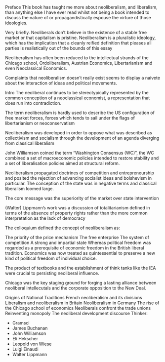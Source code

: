Preface
This book has taught me more about neoliberalism, and liberalism, than anything else I have ever read whilst not being a book intended to discuss the nature of or propagandistically espouse the virture of those ideologies.

Very briefly. Neoliberals don’t believe in the existence of a stable free market or that capitalism is pristine. Neoliberalism is a pluralistic ideology, which has the implication that a cleanly reified definition that pleases all parties is realistically out of the bounds of this essay

Neoliberalism has often been reduced to the intellectual strands of the Chicago school, Ordoliberalism, Austrian Economics, Libertarianism and even Neoclassical Economics.

Complaints that neoliberalism doesn’t really exist seems to display a naivete about the interaction of ideas and political movements.

Intro
The neoliberal continues to be stereotypically represented by the common conception of a neoclassical economist, a representation that does run into contradiction.

The term neoliberalism is hardly used to describe the US configuration of free market forces, forces which tends to sail under the flags of libertarianism or neoconservatism

Neoliberalism was developed in order to oppose what was described as collectivism and socialism through the development of an agenda diverging from classical liberalism

John Williamson coined the term “Washington Consensus (WC)”, the WC combined a set of macroeconomic policies intended to restore stability and a set of liberalisation policies aimed at structural reform.

Neoliberalism propagated doctrines of competition and entrepreneurship and posited the rejection of advancing
socialist ideas and bolshevism in particular. The conception of the state was in negative terms and classical liberalism loomed large.

The core message was the superiority of the market over state intervention

(Walter) Lippmann’s work was a discussion of totalitarianism defined in terms of the absence of property rights rather than the more common interpretation as the lack of democracy

The colloquium defined the concept of neoliberalism as:

The priority of the price mechanism
The free enterprise
The system of competition
A strong and impartial state
Whereas political freedom was regarded as a prerequisite of economic freedom in the British liberal tradition. Economics was now treated as quintessential to preserve a new kind of political freedom of individual choice.

The product of textbooks and the establishment of think tanks like the IEA were crucial to persisting neoliberal influence.

Chicago was the key staging ground for forging a lasting alliance between neoliberal intellecutals and the corporate opposition to the New Deal.

Origins of National Traditions
French neoliberalism and its divisions
Liberalism and neoliberalism in Britain
Neoliberalism in Germany
The rise of the Chicago school of economics
Neoliberals confront the trade unions
Reinventing monopoly
The neoliberal development discourse
Thinker:
- Gramsci
- James Buchanan
- John Williamson
- Eli Hekscher
- Leopold von Wiese
- Luigi Einaudi
- Walter Lippmann





